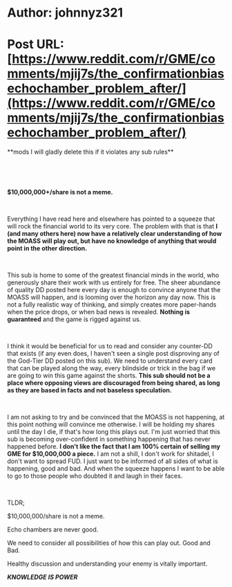 # Author: johnnyz321
# Post URL: [https://www.reddit.com/r/GME/comments/mjij7s/the_confirmationbiasechochamber_problem_after/](https://www.reddit.com/r/GME/comments/mjij7s/the_confirmationbiasechochamber_problem_after/)


\*\*mods I will gladly delete this if it violates any sub rules\*\*


&#x200B;

&#x200B;

**$10,000,000+/share is not a meme.** 

&#x200B;

Everything I have read here and elsewhere has pointed to a squeeze that will rock the financial world to its very core. The problem with that is that **I (and many others here) now have a relatively clear understanding of how the MOASS will play out, but have no knowledge of anything that would point in the other direction.** 

&#x200B;

This sub is home to some of the greatest financial minds in the world, who generously share their work with us entirely for free. The sheer abundance of quality DD posted here every day is enough to convince anyone that the MOASS will happen, and is looming over the horizon any day now. This is not a fully realistic way of thinking, and simply creates more paper-hands when the price drops, or when bad news is revealed. **Nothing is guaranteed** and the game is rigged against us.

&#x200B;

I think it would be beneficial for us to read and consider any counter-DD that exists (if any even does, I haven't seen a single post disproving any of the God-Tier DD posted on this sub). We need to understand every card that can be played along the way, every blindside or trick in the bag if we are going to win this game against the shorts.  **This sub should not be a place where opposing views are discouraged from being shared, as long as they are based in facts and not baseless speculation.** 

&#x200B;

I am not asking to try and be convinced that the MOASS is not happening, at this point nothing will convince me otherwise. I will be holding my shares until the day I die, if that's how long this plays out. I'm just worried that this sub is becoming over-confident in something happening that has never happened before. **I don't like the fact that I am 100% certain of selling my GME for $10,000,000 a piece.** I am not a shill, I don't work for shitadel, I don't want to spread FUD. I just want to be informed of all sides of what is happening, good and bad. And when the squeeze happens I want to be able to go to those people who doubted it and laugh in their faces. 

&#x200B;

TLDR; 

$10,000,000/share is not a meme. 

Echo chambers are never good. 

We need to consider all possibilities of how this can play out. Good and Bad.

Healthy discussion and understanding your enemy is vitally important.

***KNOWLEDGE IS POWER***